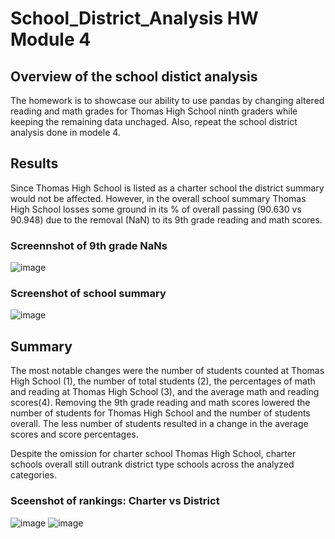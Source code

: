 # School_District_Analysis HW Module 4
## Overview of the school distict analysis
The homework is to showcase our ability to use pandas by changing altered reading and math grades for Thomas High School ninth graders while keeping the remaining data unchaged. Also, repeat the school district analysis done in modele 4. 

## Results
Since Thomas High School is listed as a charter school the district summary would not be affected. However, in the overall school summary Thomas High School losses some ground in its % of overall passing (90.630 vs 90.948) due to the removal (NaN) to its 9th grade reading and math scores. 

### Screennshot of 9th grade NaNs
![image](https://user-images.githubusercontent.com/105116310/172054078-17d27dff-a502-4c3f-b766-92fa24fbe30f.png)
### Screenshot of school summary
![image](https://user-images.githubusercontent.com/105116310/172054142-70410d79-57d5-4d46-b425-4bfb65b283d5.png)


## Summary
The most notable changes were the number of students counted at Thomas High School (1), the number of total students (2), the percentages of math and reading at Thomas High School (3), and the average math and reading scores(4). Removing the 9th grade reading and math scores lowered the number of students for Thomas High School and the number of students overall. The less number of students resulted in a change in the average scores and score percentages.

Despite the omission for charter school Thomas High School, charter schools overall still outrank district type schools across the analyzed categories.
### Sceenshot of rankings: Charter vs District
![image](https://user-images.githubusercontent.com/105116310/172054860-987ba93b-47c7-4cc7-8b00-82f7a80ae1c9.png)
![image](https://user-images.githubusercontent.com/105116310/172054879-ce6c837b-9f0f-48d1-b4e4-d3a6d65c7d8d.png)
